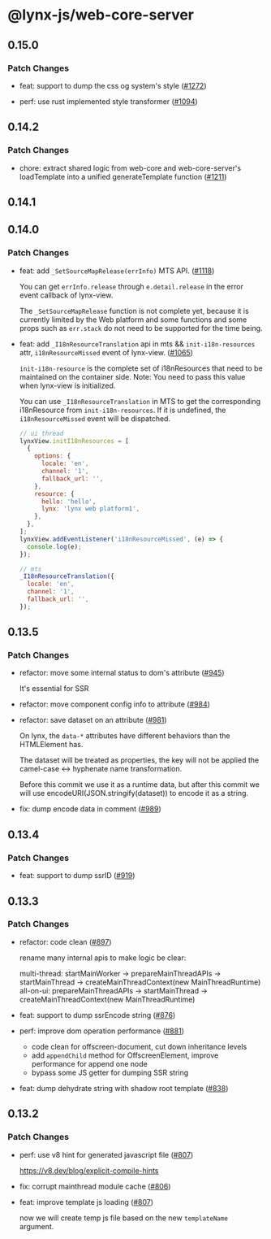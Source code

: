 # @lynx-js/web-core-server

## 0.15.0

### Patch Changes

- feat: support to dump the css og system's style ([#1272](https://github.com/lynx-family/lynx-stack/pull/1272))

- perf: use rust implemented style transformer ([#1094](https://github.com/lynx-family/lynx-stack/pull/1094))

## 0.14.2

### Patch Changes

- chore: extract shared logic from web-core and web-core-server's loadTemplate into a unified generateTemplate function ([#1211](https://github.com/lynx-family/lynx-stack/pull/1211))

## 0.14.1

## 0.14.0

### Patch Changes

- feat: add `_SetSourceMapRelease(errInfo)` MTS API. ([#1118](https://github.com/lynx-family/lynx-stack/pull/1118))

  You can get `errInfo.release` through `e.detail.release` in the error event callback of lynx-view.

  The `_SetSourceMapRelease` function is not complete yet, because it is currently limited by the Web platform and some functions and some props such as `err.stack` do not need to be supported for the time being.

- feat: add `_I18nResourceTranslation` api in mts && `init-i18n-resources` attr, `i18nResourceMissed` event of lynx-view. ([#1065](https://github.com/lynx-family/lynx-stack/pull/1065))

  `init-i18n-resource` is the complete set of i18nResources that need to be maintained on the container side. Note: You need to pass this value when lynx-view is initialized.

  You can use `_I18nResourceTranslation` in MTS to get the corresponding i18nResource from `init-i18n-resources`. If it is undefined, the `i18nResourceMissed` event will be dispatched.

  ```js
  // ui thread
  lynxView.initI18nResources = [
    {
      options: {
        locale: 'en',
        channel: '1',
        fallback_url: '',
      },
      resource: {
        hello: 'hello',
        lynx: 'lynx web platform1',
      },
    },
  ];
  lynxView.addEventListener('i18nResourceMissed', (e) => {
    console.log(e);
  });

  // mts
  _I18nResourceTranslation({
    locale: 'en',
    channel: '1',
    fallback_url: '',
  });
  ```

## 0.13.5

### Patch Changes

- refactor: move some internal status to dom's attribute ([#945](https://github.com/lynx-family/lynx-stack/pull/945))

  It's essential for SSR

- refactor: move component config info to attribute ([#984](https://github.com/lynx-family/lynx-stack/pull/984))

- refactor: save dataset on an attribute ([#981](https://github.com/lynx-family/lynx-stack/pull/981))

  On lynx, the `data-*` attributes have different behaviors than the HTMLElement has.

  The dataset will be treated as properties, the key will not be applied the camel-case <-> hyphenate name transformation.

  Before this commit we use it as a runtime data, but after this commit we will use encodeURI(JSON.stringify(dataset)) to encode it as a string.

- fix: dump encode data in comment ([#989](https://github.com/lynx-family/lynx-stack/pull/989))

## 0.13.4

### Patch Changes

- feat: support to dump ssrID ([#919](https://github.com/lynx-family/lynx-stack/pull/919))

## 0.13.3

### Patch Changes

- refactor: code clean ([#897](https://github.com/lynx-family/lynx-stack/pull/897))

  rename many internal apis to make logic be clear:

  multi-thread: startMainWorker -> prepareMainThreadAPIs -> startMainThread -> createMainThreadContext(new MainThreadRuntime)
  all-on-ui: prepareMainThreadAPIs -> startMainThread -> createMainThreadContext(new MainThreadRuntime)

- feat: support to dump ssrEncode string ([#876](https://github.com/lynx-family/lynx-stack/pull/876))

- perf: improve dom operation performance ([#881](https://github.com/lynx-family/lynx-stack/pull/881))

  - code clean for offscreen-document, cut down inheritance levels
  - add `appendChild` method for OffscreenElement, improve performance for append one node
  - bypass some JS getter for dumping SSR string

- feat: dump dehydrate string with shadow root template ([#838](https://github.com/lynx-family/lynx-stack/pull/838))

## 0.13.2

### Patch Changes

- perf: use v8 hint for generated javascript file ([#807](https://github.com/lynx-family/lynx-stack/pull/807))

  https://v8.dev/blog/explicit-compile-hints

- fix: corrupt mainthread module cache ([#806](https://github.com/lynx-family/lynx-stack/pull/806))

- feat: improve template js loading ([#807](https://github.com/lynx-family/lynx-stack/pull/807))

  now we will create temp js file based on the new `templateName` argument.
